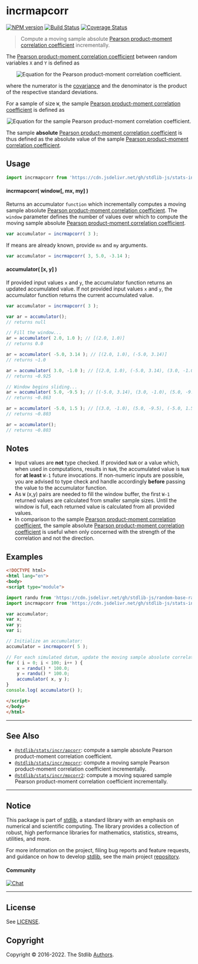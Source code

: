 <!--

@license Apache-2.0

Copyright (c) 2018 The Stdlib Authors.

Licensed under the Apache License, Version 2.0 (the "License");
you may not use this file except in compliance with the License.
You may obtain a copy of the License at

   http://www.apache.org/licenses/LICENSE-2.0

Unless required by applicable law or agreed to in writing, software
distributed under the License is distributed on an "AS IS" BASIS,
WITHOUT WARRANTIES OR CONDITIONS OF ANY KIND, either express or implied.
See the License for the specific language governing permissions and
limitations under the License.

-->

# incrmapcorr

[![NPM version][npm-image]][npm-url] [![Build Status][test-image]][test-url] [![Coverage Status][coverage-image]][coverage-url] <!-- [![dependencies][dependencies-image]][dependencies-url] -->

> Compute a moving sample absolute [Pearson product-moment correlation coefficient][pearson-correlation] incrementally.

<section class="intro">

The [Pearson product-moment correlation coefficient][pearson-correlation] between random variables `X` and `Y` is defined as

<!-- <equation class="equation" label="eq:pearson_correlation_coefficient" align="center" raw="\rho_{X,Y} = \frac{\operatorname{cov}(X,Y)}{\sigma_X \sigma_Y}" alt="Equation for the Pearson product-moment correlation coefficient."> -->

<div class="equation" align="center" data-raw-text="\rho_{X,Y} = \frac{\operatorname{cov}(X,Y)}{\sigma_X \sigma_Y}" data-equation="eq:pearson_correlation_coefficient">
    <img src="https://cdn.jsdelivr.net/gh/stdlib-js/stdlib@e7c0cbc398c5e64614baf47cf5c6259b93c0ffce/lib/node_modules/@stdlib/stats/incr/mapcorr/docs/img/equation_pearson_correlation_coefficient.svg" alt="Equation for the Pearson product-moment correlation coefficient.">
    <br>
</div>

<!-- </equation> -->

where the numerator is the [covariance][covariance] and the denominator is the product of the respective standard deviations.

For a sample of size `W`, the sample [Pearson product-moment correlation coefficient][pearson-correlation] is defined as

<!-- <equation class="equation" label="eq:sample_pearson_correlation_coefficient" align="center" raw="r = \frac{\sum_{i=0}^{n-1} (x_i - \bar{x})(y_i - \bar{y})}{\sqrt{\sum_{i=0}^{n-1} (x_i - \bar{x})^2} \sqrt{\sum_{i=0}^{n-1} (y_i - \bar{y})^2}}" alt="Equation for the sample Pearson product-moment correlation coefficient."> -->

<div class="equation" align="center" data-raw-text="r = \frac{\sum_{i=0}^{n-1} (x_i - \bar{x})(y_i - \bar{y})}{\sqrt{\sum_{i=0}^{n-1} (x_i - \bar{x})^2} \sqrt{\sum_{i=0}^{n-1} (y_i - \bar{y})^2}}" data-equation="eq:sample_pearson_correlation_coefficient">
    <img src="https://cdn.jsdelivr.net/gh/stdlib-js/stdlib@e7c0cbc398c5e64614baf47cf5c6259b93c0ffce/lib/node_modules/@stdlib/stats/incr/mapcorr/docs/img/equation_sample_pearson_correlation_coefficient.svg" alt="Equation for the sample Pearson product-moment correlation coefficient.">
    <br>
</div>

<!-- </equation> -->

The sample **absolute** [Pearson product-moment correlation coefficient][pearson-correlation] is thus defined as the absolute value of the sample [Pearson product-moment correlation coefficient][pearson-correlation].

</section>

<!-- /.intro -->



<section class="usage">

## Usage

```javascript
import incrmapcorr from 'https://cdn.jsdelivr.net/gh/stdlib-js/stats-incr-mapcorr@esm/index.mjs';
```

#### incrmapcorr( window\[, mx, my] )

Returns an accumulator `function` which incrementally computes a moving sample absolute [Pearson product-moment correlation coefficient][pearson-correlation]. The `window` parameter defines the number of values over which to compute the moving sample absolute [Pearson product-moment correlation coefficient][pearson-correlation].

```javascript
var accumulator = incrmapcorr( 3 );
```

If means are already known, provide `mx` and `my` arguments.

```javascript
var accumulator = incrmapcorr( 3, 5.0, -3.14 );
```

#### accumulator( \[x, y] )

If provided input values `x` and `y`, the accumulator function returns an updated accumulated value. If not provided input values `x` and `y`, the accumulator function returns the current accumulated value.

```javascript
var accumulator = incrmapcorr( 3 );

var ar = accumulator();
// returns null

// Fill the window...
ar = accumulator( 2.0, 1.0 ); // [(2.0, 1.0)]
// returns 0.0

ar = accumulator( -5.0, 3.14 ); // [(2.0, 1.0), (-5.0, 3.14)]
// returns ~1.0

ar = accumulator( 3.0, -1.0 ); // [(2.0, 1.0), (-5.0, 3.14), (3.0, -1.0)]
// returns ~0.925

// Window begins sliding...
ar = accumulator( 5.0, -9.5 ); // [(-5.0, 3.14), (3.0, -1.0), (5.0, -9.5)]
// returns ~0.863

ar = accumulator( -5.0, 1.5 ); // [(3.0, -1.0), (5.0, -9.5), (-5.0, 1.5)]
// returns ~0.803

ar = accumulator();
// returns ~0.803
```

</section>

<!-- /.usage -->

<section class="notes">

## Notes

-   Input values are **not** type checked. If provided `NaN` or a value which, when used in computations, results in `NaN`, the accumulated value is `NaN` for **at least** `W-1` future invocations. If non-numeric inputs are possible, you are advised to type check and handle accordingly **before** passing the value to the accumulator function.
-   As `W` (x,y) pairs are needed to fill the window buffer, the first `W-1` returned values are calculated from smaller sample sizes. Until the window is full, each returned value is calculated from all provided values.
-   In comparison to the sample [Pearson product-moment correlation coefficient][pearson-correlation], the sample absolute [Pearson product-moment correlation coefficient][pearson-correlation] is useful when only concerned with the strength of the correlation and not the direction.

</section>

<!-- /.notes -->

<section class="examples">

## Examples

<!-- eslint no-undef: "error" -->

```html
<!DOCTYPE html>
<html lang="en">
<body>
<script type="module">

import randu from 'https://cdn.jsdelivr.net/gh/stdlib-js/random-base-randu@esm/index.mjs';
import incrmapcorr from 'https://cdn.jsdelivr.net/gh/stdlib-js/stats-incr-mapcorr@esm/index.mjs';

var accumulator;
var x;
var y;
var i;

// Initialize an accumulator:
accumulator = incrmapcorr( 5 );

// For each simulated datum, update the moving sample absolute correlation coefficient...
for ( i = 0; i < 100; i++ ) {
    x = randu() * 100.0;
    y = randu() * 100.0;
    accumulator( x, y );
}
console.log( accumulator() );

</script>
</body>
</html>
```

</section>

<!-- /.examples -->

<!-- Section for related `stdlib` packages. Do not manually edit this section, as it is automatically populated. -->

<section class="related">

* * *

## See Also

-   <span class="package-name">[`@stdlib/stats/incr/apcorr`][@stdlib/stats/incr/apcorr]</span><span class="delimiter">: </span><span class="description">compute a sample absolute Pearson product-moment correlation coefficient.</span>
-   <span class="package-name">[`@stdlib/stats/incr/mpcorr`][@stdlib/stats/incr/mpcorr]</span><span class="delimiter">: </span><span class="description">compute a moving sample Pearson product-moment correlation coefficient incrementally.</span>
-   <span class="package-name">[`@stdlib/stats/incr/mpcorr2`][@stdlib/stats/incr/mpcorr2]</span><span class="delimiter">: </span><span class="description">compute a moving squared sample Pearson product-moment correlation coefficient incrementally.</span>

</section>

<!-- /.related -->

<!-- Section for all links. Make sure to keep an empty line after the `section` element and another before the `/section` close. -->


<section class="main-repo" >

* * *

## Notice

This package is part of [stdlib][stdlib], a standard library with an emphasis on numerical and scientific computing. The library provides a collection of robust, high performance libraries for mathematics, statistics, streams, utilities, and more.

For more information on the project, filing bug reports and feature requests, and guidance on how to develop [stdlib][stdlib], see the main project [repository][stdlib].

#### Community

[![Chat][chat-image]][chat-url]

---

## License

See [LICENSE][stdlib-license].


## Copyright

Copyright &copy; 2016-2022. The Stdlib [Authors][stdlib-authors].

</section>

<!-- /.stdlib -->

<!-- Section for all links. Make sure to keep an empty line after the `section` element and another before the `/section` close. -->

<section class="links">

[npm-image]: http://img.shields.io/npm/v/@stdlib/stats-incr-mapcorr.svg
[npm-url]: https://npmjs.org/package/@stdlib/stats-incr-mapcorr

[test-image]: https://github.com/stdlib-js/stats-incr-mapcorr/actions/workflows/test.yml/badge.svg?branch=main
[test-url]: https://github.com/stdlib-js/stats-incr-mapcorr/actions/workflows/test.yml?query=branch:main

[coverage-image]: https://img.shields.io/codecov/c/github/stdlib-js/stats-incr-mapcorr/main.svg
[coverage-url]: https://codecov.io/github/stdlib-js/stats-incr-mapcorr?branch=main

<!--

[dependencies-image]: https://img.shields.io/david/stdlib-js/stats-incr-mapcorr.svg
[dependencies-url]: https://david-dm.org/stdlib-js/stats-incr-mapcorr/main

-->

[chat-image]: https://img.shields.io/gitter/room/stdlib-js/stdlib.svg
[chat-url]: https://gitter.im/stdlib-js/stdlib/

[stdlib]: https://github.com/stdlib-js/stdlib

[stdlib-authors]: https://github.com/stdlib-js/stdlib/graphs/contributors

[umd]: https://github.com/umdjs/umd
[es-module]: https://developer.mozilla.org/en-US/docs/Web/JavaScript/Guide/Modules

[deno-url]: https://github.com/stdlib-js/stats-incr-mapcorr/tree/deno
[umd-url]: https://github.com/stdlib-js/stats-incr-mapcorr/tree/umd
[esm-url]: https://github.com/stdlib-js/stats-incr-mapcorr/tree/esm
[branches-url]: https://github.com/stdlib-js/stats-incr-mapcorr/blob/main/branches.md

[stdlib-license]: https://raw.githubusercontent.com/stdlib-js/stats-incr-mapcorr/main/LICENSE

[pearson-correlation]: https://en.wikipedia.org/wiki/Pearson_correlation_coefficient

[covariance]: https://en.wikipedia.org/wiki/Covariance

<!-- <related-links> -->

[@stdlib/stats/incr/apcorr]: https://github.com/stdlib-js/stats-incr-apcorr/tree/esm

[@stdlib/stats/incr/mpcorr]: https://github.com/stdlib-js/stats-incr-mpcorr/tree/esm

[@stdlib/stats/incr/mpcorr2]: https://github.com/stdlib-js/stats-incr-mpcorr2/tree/esm

<!-- </related-links> -->

</section>

<!-- /.links -->
